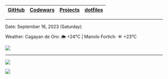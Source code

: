 | [GitHub](https://github.com/egargo) | [Codewars](https://www.codewars.com/users/egargo) | [Projects](https://github.com/egargo?tab=repositories) | [dotfiles](https://github.com/egargo/dotfiles) |
| - | - | - | - |

---

Date: September 16, 2023 (Saturday)

Weather: Cagayan de Oro: 🌦   +24°C | Manolo Fortich: ☀️   +23°C

![](https://wakatime.com/badge/user/d64bde0d-39f6-49db-9bd8-8f41329fb145.svg?style=flat-square)

---

![](https://github-readme-stats.vercel.app/api?username=egargo&count_private=true&show_icons=true&hide=issues&hide_border=true&theme=transparent)

![](https://skillicons.dev/icons?i=linux,git,github,githubactions,neovim,docker,rust,actix,bash,python,perl,nodejs,js,ts,express,svelte,react,postman,go,cpp,c,figma,html,css,java,vscode)
